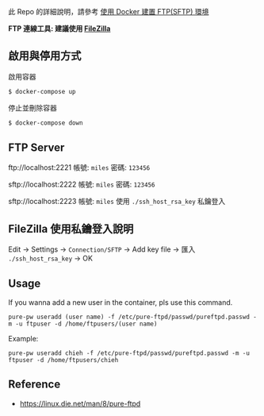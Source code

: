 
此 Repo 的詳細說明，請參考 [使用 Docker 建置 FTP(SFTP) 環境](https://mileslin.github.io/2020/02/%E4%BD%BF%E7%94%A8-Docker-%E5%BB%BA%E7%BD%AE-FTP-SFTP-%E7%92%B0%E5%A2%83/)

**FTP 連線工具: 建議使用 [FileZilla](filezilla)**

## 啟用與停用方式

啟用容器
```bash
$ docker-compose up
```

停止並刪除容器
```bash
$ docker-compose down
```

## FTP Server
ftp://localhost:2221
帳號: `miles`
密碼: `123456`

sftp://localhost:2222
帳號: `miles`
密碼: `123456`

sftp://localhost:2223
帳號: `miles`
使用 `./ssh_host_rsa_key` 私鑰登入

## FileZilla 使用私鑰登入說明

Edit -> Settings -> `Connection/SFTP` -> Add key file  -> 匯入 `./ssh_host_rsa_key` -> OK

## Usage

If you wanna add a new user in the container, pls use this command.

```
pure-pw useradd (user name) -f /etc/pure-ftpd/passwd/pureftpd.passwd -m -u ftpuser -d /home/ftpusers/(user name)
```

Example:

```
pure-pw useradd chieh -f /etc/pure-ftpd/passwd/pureftpd.passwd -m -u ftpuser -d /home/ftpusers/chieh
```

## Reference

- https://linux.die.net/man/8/pure-ftpd